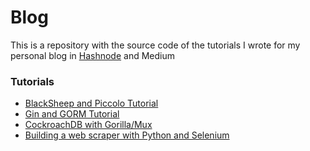 # Blog
This is a repository with the source code of the tutorials I wrote for my personal blog in [Hashnode](https://carlosmv.hashnode.dev/) and Medium


### Tutorials

- [BlackSheep and Piccolo Tutorial](https://carlosmv.hashnode.dev/a-simple-rest-api-with-blacksheep-and-piccolo-orm-or-python)
- [Gin and GORM Tutorial](https://carlosmv.hashnode.dev/building-a-rest-api-with-go-gin-framework-and-gorm)
- [CockroachDB with Gorilla/Mux](https://carlosmv.hashnode.dev/cockroachdb-as-a-database-with-gorillamux-or-go)
- [Building a web scraper with Python and Selenium](https://carlosmv.hashnode.dev/building-a-web-scraper-with-python-and-selenium)
